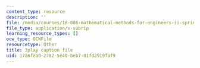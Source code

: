 ```yaml
---
content_type: resource
description: ''
file: /media/courses/18-086-mathematical-methods-for-engineers-ii-spring-2006/17a6fea027825e40beb781fd2919faf9_gv-AB35V2k8.vtt
file_type: application/x-subrip
learning_resource_types: []
ocw_type: OCWFile
resourcetype: Other
title: 3play caption file
uid: 17a6fea0-2782-5e40-beb7-81fd2919faf9
---
```

